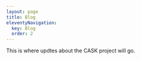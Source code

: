 ```yaml
---
layout: page
title: Blog
eleventyNavigation:
  key: Blog
  order: 2
---
```


This is where updtes about the CASK project will go.
